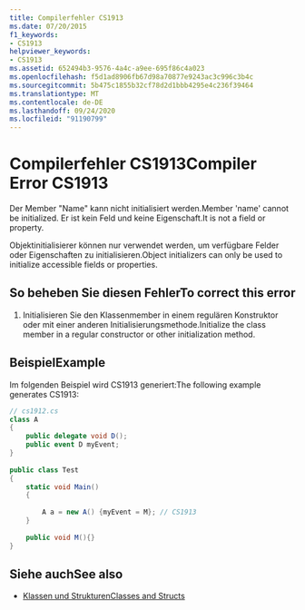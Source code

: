 ```yaml
---
title: Compilerfehler CS1913
ms.date: 07/20/2015
f1_keywords:
- CS1913
helpviewer_keywords:
- CS1913
ms.assetid: 652494b3-9576-4a4c-a9ee-695f86c4a023
ms.openlocfilehash: f5d1ad8906fb67d98a70877e9243ac3c996c3b4c
ms.sourcegitcommit: 5b475c1855b32cf78d2d1bbb4295e4c236f39464
ms.translationtype: MT
ms.contentlocale: de-DE
ms.lasthandoff: 09/24/2020
ms.locfileid: "91190799"
---
```

# <a name="compiler-error-cs1913"></a><span data-ttu-id="4bf64-102">Compilerfehler CS1913</span><span class="sxs-lookup"><span data-stu-id="4bf64-102">Compiler Error CS1913</span></span>

<span data-ttu-id="4bf64-103">Der Member "Name" kann nicht initialisiert werden.</span><span class="sxs-lookup"><span data-stu-id="4bf64-103">Member 'name' cannot be initialized.</span></span> <span data-ttu-id="4bf64-104">Er ist kein Feld und keine Eigenschaft.</span><span class="sxs-lookup"><span data-stu-id="4bf64-104">It is not a field or property.</span></span>  
  
 <span data-ttu-id="4bf64-105">Objektinitialisierer können nur verwendet werden, um verfügbare Felder oder Eigenschaften zu initialisieren.</span><span class="sxs-lookup"><span data-stu-id="4bf64-105">Object initializers can only be used to initialize accessible fields or properties.</span></span>  
  
## <a name="to-correct-this-error"></a><span data-ttu-id="4bf64-106">So beheben Sie diesen Fehler</span><span class="sxs-lookup"><span data-stu-id="4bf64-106">To correct this error</span></span>  
  
1. <span data-ttu-id="4bf64-107">Initialisieren Sie den Klassenmember in einem regulären Konstruktor oder mit einer anderen Initialisierungsmethode.</span><span class="sxs-lookup"><span data-stu-id="4bf64-107">Initialize the class member in a regular constructor or other initialization method.</span></span>  
  
## <a name="example"></a><span data-ttu-id="4bf64-108">Beispiel</span><span class="sxs-lookup"><span data-stu-id="4bf64-108">Example</span></span>  

 <span data-ttu-id="4bf64-109">Im folgenden Beispiel wird CS1913 generiert:</span><span class="sxs-lookup"><span data-stu-id="4bf64-109">The following example generates CS1913:</span></span>  
  
```csharp  
// cs1912.cs  
class A  
{  
    public delegate void D();  
    public event D myEvent;  
}  
  
public class Test  
{  
    static void Main()  
    {  
  
        A a = new A() {myEvent = M}; // CS1913  
    }  
  
    public void M(){}  
}  
```  
  
## <a name="see-also"></a><span data-ttu-id="4bf64-110">Siehe auch</span><span class="sxs-lookup"><span data-stu-id="4bf64-110">See also</span></span>

- [<span data-ttu-id="4bf64-111">Klassen und Strukturen</span><span class="sxs-lookup"><span data-stu-id="4bf64-111">Classes and Structs</span></span>](../programming-guide/classes-and-structs/index.md)
